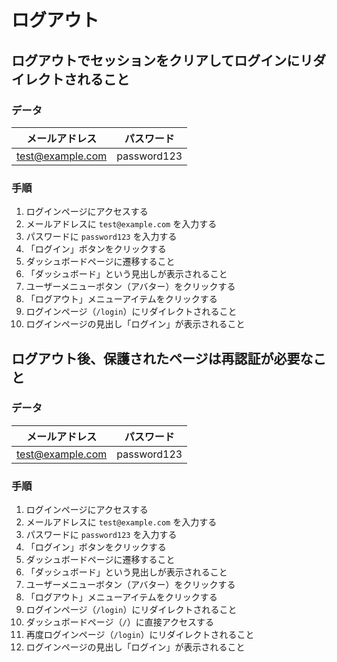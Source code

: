 # ログアウト

## ログアウトでセッションをクリアしてログインにリダイレクトされること

### データ

| メールアドレス   | パスワード  |
| ---------------- | ----------- |
| test@example.com | password123 |

### 手順

1. ログインページにアクセスする
2. メールアドレスに `test@example.com` を入力する
3. パスワードに `password123` を入力する
4. 「ログイン」ボタンをクリックする
5. ダッシュボードページに遷移すること
6. 「ダッシュボード」という見出しが表示されること
7. ユーザーメニューボタン（アバター）をクリックする
8. 「ログアウト」メニューアイテムをクリックする
9. ログインページ（`/login`）にリダイレクトされること
10. ログインページの見出し「ログイン」が表示されること

## ログアウト後、保護されたページは再認証が必要なこと

### データ

| メールアドレス   | パスワード  |
| ---------------- | ----------- |
| test@example.com | password123 |

### 手順

1. ログインページにアクセスする
2. メールアドレスに `test@example.com` を入力する
3. パスワードに `password123` を入力する
4. 「ログイン」ボタンをクリックする
5. ダッシュボードページに遷移すること
6. 「ダッシュボード」という見出しが表示されること
7. ユーザーメニューボタン（アバター）をクリックする
8. 「ログアウト」メニューアイテムをクリックする
9. ログインページ（`/login`）にリダイレクトされること
10. ダッシュボードページ（`/`）に直接アクセスする
11. 再度ログインページ（`/login`）にリダイレクトされること
12. ログインページの見出し「ログイン」が表示されること
